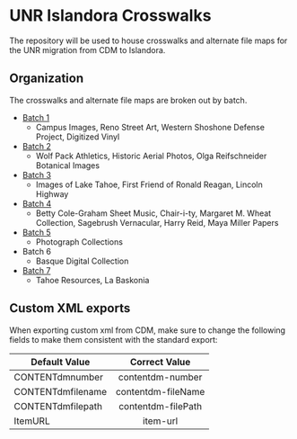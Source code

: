 # UNR Islandora Crosswalks
The repository will be used to house crosswalks and alternate file maps for the UNR migration from CDM to Islandora.

## Organization
The crosswalks and alternate file maps are broken out by batch.
* [Batch 1](https://github.com/ngerth/unr_islandora_crosswalks/tree/master/batch1)
  * Campus Images, Reno Street Art, Western Shoshone Defense Project, Digitized Vinyl
* [Batch 2](https://github.com/ngerth/unr_islandora_crosswalks/tree/master/batch2)
  * Wolf Pack Athletics, Historic Aerial Photos, Olga Reifschneider Botanical Images
* [Batch 3](https://github.com/ngerth/unr_islandora_crosswalks/tree/master/batch3)
  * Images of Lake Tahoe, First Friend of Ronald Reagan, Lincoln Highway
* [Batch 4](https://github.com/ngerth/unr_islandora_crosswalks/tree/master/batch4)
  * Betty Cole-Graham Sheet Music, Chair-i-ty, Margaret M. Wheat Collection, Sagebrush Vernacular, Harry Reid, Maya Miller Papers
* [Batch 5](https://github.com/ngerth/unr_islandora_crosswalks/tree/master/batch5)
  * Photograph Collections
* Batch 6
  * Basque Digital Collection
* [Batch 7](https://github.com/ngerth/unr_islandora_crosswalks/tree/master/batch7)
  * Tahoe Resources, La Baskonia

## Custom XML exports
When exporting custom xml from CDM, make sure to change the following fields to make them consistent with the standard export:

| Default Value        | Correct Value|
| ------------- |:-------------:|
| CONTENTdmnumber | contentdm-number |
| CONTENTdmfilename | contentdm-fileName |
| CONTENTdmfilepath | contentdm-filePath |
| ItemURL | item-url |
